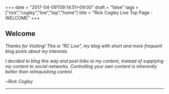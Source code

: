 +++
date = "2017-04-09T09:14:51+09:00"
draft = "false"
tags = ["rick","cogley","live","top","home"]
title = "Rick Cogley Live Top Page - WELCOME"
+++

## Welcome

_Thanks for Visiting! This is "RC Live", my blog with short and more frequent blog posts about my interests._ 

_I decided to blog this way and post links to my content, instead of supplying my content to social networks. Controlling your own content is inherently better than relinquishing control._

_~Rick Cogley_

* * * 
